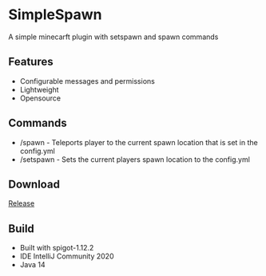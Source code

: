 # SimpleSpawn
A simple minecarft plugin with setspawn and spawn commands
## Features
* Configurable messages and permissions
* Lightweight
* Opensource
## Commands
* /spawn - Teleports player to the current spawn location that is set in the config.yml
* /setspawn - Sets the current players spawn location to the config.yml
## Download
[Release](https://github.com/StevenRafferty/SimpleSpawn/releases)
## Build
* Built with spigot-1.12.2
* IDE IntelliJ Community 2020
* Java 14
